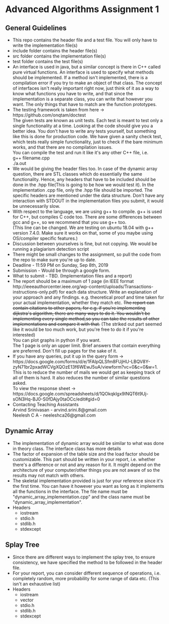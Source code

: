 <h1> Advanced Algorithms Assignment 1</h1>
<h2>General Guidelines</h2>
<ul>
    <li>This repo contains the header file and a test file. You will only have to write the implementation file(s)</li> 
    <li>include folder contains the header file(s)</li>
    <li>src folder contains the implementation file(s)</li>
    <li>test folder contains the test file(s)</li>
    <li>An interface is used in java, but a similar concept is there in C++ called pure virtual functions. An interface is used to specify what methods should be implemented. If a method isn't implemented, there is a compilation error if you try to make an object of that class. The concept of interfaces isn't really important right now, just think of it as a way to know what functions you have to write, and that since the implementation is a separate class, you can write that however you want. The only things that have to match are the function prototypes.</li> 
    <li>The testing framework is taken from here -> https://github.com/onqtam/doctest<br>
    The given tests are known as unit tests. Each test is meant to test only a single functionality at a time. Looking at the code should give you a better idea. You don't have to write any tests yourself, but something like this is done for production code. We have given a sanity check test, which tests really simple functionality, just to check if the bare minimum works, and that there are no compilation issues.<br> 
    You can compile the test and run it like it's any other C++ file, i.e. <br>g++ filename.cpp<br>./a.out
    </li>
    <li>We would be giving the header files too. In case of the dynamic array question, there are STL classes which do essentially the same functionality. Hence, any headers that have to be included should be done in the .hpp file(This is going to be how we would test it). In the implementation .cpp file, only the .hpp file should be imported. The specific headers are mentioned under the data structure. Don't have any interaction with STDOUT in the implementation files you submit, it would be unnecessarily slow.</li>  
    <li>With respect to the language, we are using g++ to compile. g++ is used for C++, but compiles C code too. There are some differences between gcc and g++, so we recommend that you use g++ too.<br>
    (This line can be changed. We are testing on ubuntu 18.04 with g++ version 7.4.0. Make sure it works on that, some of you maybe using OS/compiler specific features.)</li>
    <li>Discussion between yourselves is fine, but not copying. We would be running a plagiarism detection script</li>
    <li>There might be small changes to the assignment, so pull the code from the repo to make sure you're up to date.</li>
    <li>Deadline - 11:59 PM on Sunday, Sep 8th, 2019</li>
    <li>Submission - Would be through a google form.</li>
    <li>What to submit - TBD. (Implementation files and a report)</li>
    <li>The report should be a maximum of 1 page (in IEEE format http://ieeeauthorcenter.ieee.org/wp-content/uploads/Transactions-instructions-only.pdf) for each data structure. Write an explanation of your approach and any findings. e.g. theoretical proof and time taken for your actual implementation, whether they match etc. <strike>The report can contain citations to other papers, for e.g. if you're implementing dijkstra's algorithm, there are many ways to do it. You wouldn't be implementing every single method,so you can take the results of other implementations and compare it with that.</strike> (The striked out part seemed like it would be too much work, but you're free to do it if you're interested)</br>
    You can plot graphs in python if you want. </br>
    The 1 page is only an upper limit. Brief answers that contain everything are preferred. Don't fill up pages for the sake of it.</li>
    <li>If you have any queries, put it up in the query form -> https://docs.google.com/forms/d/e/1FAIpQLSfm8FUjHU-LBQV8Y-zyN71br2pxadWCVgXQOzE13f6WEwJ5uA/viewform?vc=0&c=0&w=1. This is to reduce the number of mails we would get as keeping track of all of them is hard. It also reduces the number of similar questions asked.</br>
    To view the response sheet -> https://docs.google.com/spreadsheets/d/1QOkqklgx9INQT6t9Uj-sON3Hq-BJ0-S0fDAjy0taOCc/edit#gid=0</li> 
    <li>Contacting Teaching Assistants<br>
        Arvind Srinivasan - arvind.srini.8@gmail.com<br> 
        Neelesh C A - neeleshca26@gmail.com 
    </li>
</ul>
<h2>Dynamic Array</h2>
    <ul>
        <li>The implementation of dynamic array would be similar to what was done in theory class. The interface class has more details</li>
        <li>The factor of expansion of the table size and the load factor should be customizable. This part should be written in your report, i.e. whether there's a difference or not and any reason for it. It might depend on the architecture of your computer/other things you are not aware of so the results may not match with others.</li>
        <li>The skeletal implementation provided is just for your reference since it's the first time. You can have it however you want as long as it implements all the functions in the interface. The file name must be "dynamic_array_implementation.cpp" and the class name must be "dynamic_array_implementation".</li> 
        <li>Headers 
            <ul>
                <li>iostream</li>
                <li>stdio.h</li>
                <li>stdlib.h</li>
                <li>stdexcept</li>
            </ul>
        </li>
    </ul>
<h2>Splay Tree</h2>
    <ul>
        <li>Since there are different ways to implement the splay tree, to ensure consistency, we have specified the method to be followed in the header file.</li>
        <li>For your report, you can consider different sequence of operations, i.e. completely random, more probability for some range of data etc. (This isn't an exhaustive list)</li>
        <li>Headers 
            <ul>
                <li>iostream</li>
                <li>vector</li>
                <li>stdio.h</li>
                <li>stdlib.h</li>
                <li>stdexcept</li>
            </ul>
        </li>
    </ul>